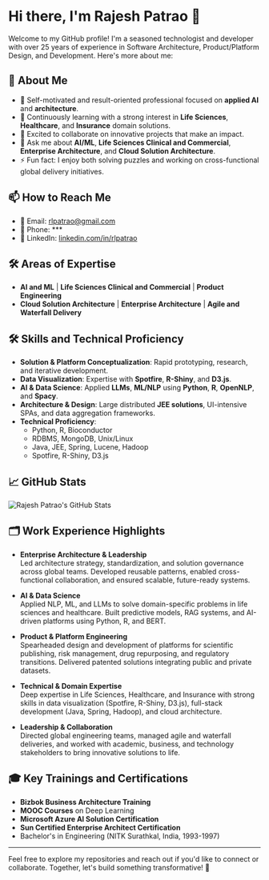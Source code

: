 # Hi there, I'm Rajesh Patrao 👋

Welcome to my GitHub profile! I'm a seasoned technologist and developer with over 25 years of experience in Software Architecture, Product/Platform Design, and Development. Here's more about me:

## 🚀 About Me
- 🔭 Self-motivated and result-oriented professional focused on **applied AI** and **architecture**.
- 🌱 Continuously learning with a strong interest in **Life Sciences**, **Healthcare**, and **Insurance** domain solutions.
- 👯 Excited to collaborate on innovative projects that make an impact.
- 💬 Ask me about **AI/ML**, **Life Sciences Clinical and Commercial**, **Enterprise Architecture**, and **Cloud Solution Architecture**.
- ⚡ Fun fact: I enjoy both solving puzzles and working on cross-functional global delivery initiatives.

## 📫 How to Reach Me
- 📧 Email: [rlpatrao@gmail.com](mailto:rlpatrao@gmail.com)
- 📱 Phone: ***
- 💼 LinkedIn: [linkedin.com/in/rlpatrao](https://www.linkedin.com/in/rlpatrao/)

## 🛠️ Areas of Expertise
- **AI and ML** | **Life Sciences Clinical and Commercial** | **Product Engineering**
- **Cloud Solution Architecture** | **Enterprise Architecture** | **Agile and Waterfall Delivery**

## 🛠️ Skills and Technical Proficiency
- **Solution & Platform Conceptualization**: Rapid prototyping, research, and iterative development.
- **Data Visualization**: Expertise with **Spotfire**, **R-Shiny**, and **D3.js**.
- **AI & Data Science**: Applied **LLMs**, **ML/NLP** using **Python**, **R**, **OpenNLP**, and **Spacy**.
- **Architecture & Design**: Large distributed **JEE solutions**, UI-intensive SPAs, and data aggregation frameworks.
- **Technical Proficiency**: 
  - Python, R, Bioconductor
  - RDBMS, MongoDB, Unix/Linux
  - Java, JEE, Spring, Lucene, Hadoop
  - Spotfire, R-Shiny, D3.js

## 📈 GitHub Stats
![Rajesh Patrao's GitHub Stats](https://github-readme-stats.vercel.app/api?username=rlpatrao&show_icons=true&theme=radical)

## 🗂️ Work Experience Highlights

- **Enterprise Architecture & Leadership**  
  Led architecture strategy, standardization, and solution governance across global teams. Developed reusable patterns, enabled cross-functional collaboration, and ensured scalable, future-ready systems.

- **AI & Data Science**  
  Applied NLP, ML, and LLMs to solve domain-specific problems in life sciences and healthcare. Built predictive models, RAG systems, and AI-driven platforms using Python, R, and BERT.

- **Product & Platform Engineering**  
  Spearheaded design and development of platforms for scientific publishing, risk management, drug repurposing, and regulatory transitions. Delivered patented solutions integrating public and private datasets.

- **Technical & Domain Expertise**  
  Deep expertise in Life Sciences, Healthcare, and Insurance with strong skills in data visualization (Spotfire, R-Shiny, D3.js), full-stack development (Java, Spring, Hadoop), and cloud architecture.

- **Leadership & Collaboration**  
  Directed global engineering teams, managed agile and waterfall deliveries, and worked with academic, business, and technology stakeholders to bring innovative solutions to life.
  
## 🎓 Key Trainings and Certifications
- **Bizbok Business Architecture Training**
- **MOOC Courses** on Deep Learning
- **Microsoft Azure AI Solution Certification**
- **Sun Certified Enterprise Architect Certification**
- Bachelor's in Engineering (NITK Surathkal, India, 1993-1997)

---

Feel free to explore my repositories and reach out if you'd like to connect or collaborate. Together, let's build something transformative! 🚀
